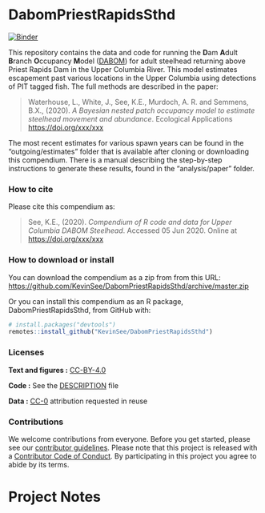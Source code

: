 
<!-- README.md is generated from README.Rmd. Please edit that file -->

# DabomPriestRapidsSthd

[![Binder](https://mybinder.org/badge_logo.svg)](https://mybinder.org/v2/gh/KevinSee/DabomPriestRapidsSthd/master?urlpath=rstudio)

This repository contains the data and code for running the **D**am
**A**dult **B**ranch **O**ccupancy **M**odel
([DABOM](https://github.com/KevinSee/DABOM)) for adult steelhead
returning above Priest Rapids Dam in the Upper Columbia River. This
model estimates escapement past various locations in the Upper Columbia
using detections of PIT tagged fish. The full methods are described in
the paper:

> Waterhouse, L., White, J., See, K.E., Murdoch, A. R. and Semmens,
> B.X., (2020). *A Bayesian nested patch occupancy model to estimate
> steelhead movement and abundance*. Ecological Applications
> <https://doi.org/xxx/xxx>

The most recent estimates for various spawn years can be found in the
“outgoing/estimates” folder that is available after cloning or
downloading this compendium. There is a manual describing the
step-by-step instructions to generate these results, found in the
“analysis/paper” folder.

### How to cite

Please cite this compendium as:

> See, K.E., (2020). *Compendium of R code and data for Upper Columbia
> DABOM Steelhead*. Accessed 05 Jun 2020. Online at
> <https://doi.org/xxx/xxx>

### How to download or install

You can download the compendium as a zip from from this URL:
<https://github.com/KevinSee/DabomPriestRapidsSthd/archive/master.zip>

Or you can install this compendium as an R package,
DabomPriestRapidsSthd, from GitHub with:

``` r
# install.packages("devtools")
remotes::install_github("KevinSee/DabomPriestRapidsSthd")
```

### Licenses

**Text and figures :**
[CC-BY-4.0](http://creativecommons.org/licenses/by/4.0/)

**Code :** See the [DESCRIPTION](DESCRIPTION) file

**Data :** [CC-0](http://creativecommons.org/publicdomain/zero/1.0/)
attribution requested in reuse

### Contributions

We welcome contributions from everyone. Before you get started, please
see our [contributor guidelines](CONTRIBUTING.md). Please note that this
project is released with a [Contributor Code of Conduct](CONDUCT.md). By
participating in this project you agree to abide by its terms.

# Project Notes
